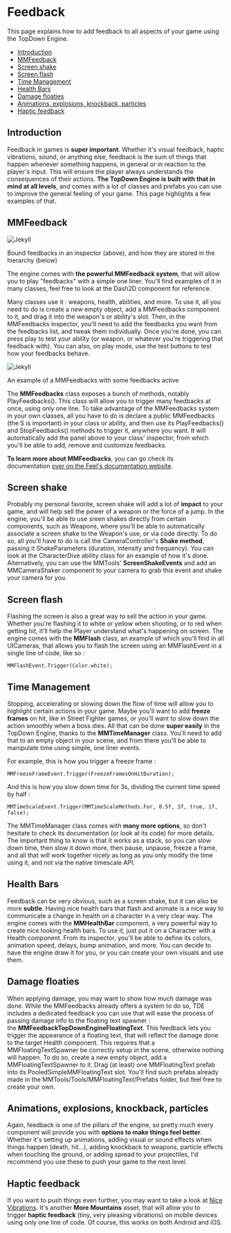Feedback
========

This page explains how to add feedback to all aspects of your game using the TopDown Engine.

-   [Introduction](https://topdown-engine-docs.moremountains.com/feedback.html#introduction)[](https://topdown-engine-docs.moremountains.com/feedback.html#introduction)
-   [MMFeedback](https://topdown-engine-docs.moremountains.com/feedback.html#mmfeedback)[](https://topdown-engine-docs.moremountains.com/feedback.html#mmfeedback)
-   [Screen shake](https://topdown-engine-docs.moremountains.com/feedback.html#screen-shake)[](https://topdown-engine-docs.moremountains.com/feedback.html#screen-shake)
-   [Screen flash](https://topdown-engine-docs.moremountains.com/feedback.html#screen-flash)[](https://topdown-engine-docs.moremountains.com/feedback.html#screen-flash)
-   [Time Management](https://topdown-engine-docs.moremountains.com/feedback.html#time-management)[](https://topdown-engine-docs.moremountains.com/feedback.html#time-management)
-   [Health Bars](https://topdown-engine-docs.moremountains.com/feedback.html#health-bars)[](https://topdown-engine-docs.moremountains.com/feedback.html#health-bars)
-   [Damage floaties](https://topdown-engine-docs.moremountains.com/feedback.html#damage-floaties)[](https://topdown-engine-docs.moremountains.com/feedback.html#damage-floaties)
-   [Animations, explosions, knockback, particles](https://topdown-engine-docs.moremountains.com/feedback.html#animations-explosions-knockback-particles)[](https://topdown-engine-docs.moremountains.com/feedback.html#animations-explosions-knockback-particles)
-   [Haptic feedback](https://topdown-engine-docs.moremountains.com/feedback.html#haptic-feedback)[](https://topdown-engine-docs.moremountains.com/feedback.html#haptic-feedback)

Introduction[](https://topdown-engine-docs.moremountains.com/feedback.html#introduction)
----------------------------------------------------------------------------------------

Feedback in games is **super important**. Whether it's visual feedback, haptic vibrations, sound, or anything else, feedback is the sum of things that happen whenever something happens, in general or in reaction to the player's input. This will ensure the player always understands the consequences of their actions. **The TopDown Engine is built with that in mind at all levels**, and comes with a lot of classes and prefabs you can use to improve the general feeling of your game. This page highlights a few examples of that.

MMFeedback[](https://topdown-engine-docs.moremountains.com/feedback.html#mmfeedback)
------------------------------------------------------------------------------------

![Jekyll](https://topdown-engine-docs.moremountains.com/images/feedback-2.png)

Bound feedbacks in an inspector (above), and how they are stored in the hierarchy (below)

The engine comes with **the powerful MMFeedback system**, that will allow you to play "feedbacks" with a simple one liner. You'll find examples of it in many classes, feel free to look at the Dash2D component for reference.

Many classes use it : weapons, health, abilities, and more. To use it, all you need to do is create a new empty object, add a MMFeedbacks component to it, and drag it into the weapon's or ability's slot. Then, in the MMFeedbacks inspector, you'll need to add the feedbacks you want from the feedbacks list, and tweak them individually. Once you're done, you can press play to test your ability (or weapon, or whatever you're triggering that feedback with). You can also, on play mode, use the test buttons to test how your feedbacks behave.

![Jekyll](https://topdown-engine-docs.moremountains.com/images/feedback-3.png)

An example of a MMFeedbacks with some feedbacks active

The **MMFeedbacks** class exposes a bunch of methods, notably PlayFeedbacks(). This class will allow you to trigger many feedbacks at once, using only one line. To take advantage of the MMFeedbacks system in your own classes, all you have to do is declare a public MMFeedbacks (the S is important) in your class or ability, and then use its PlayFeedbacks() and StopFeedbacks() methods to trigger it, anywhere you want. It will automatically add the panel above to your class' inspector, from which you'll be able to add, remove and customize feedbacks.

**To learn more about MMFeedbacks**, you can go check its documentation [over on the Feel's documentation website](http://feel-docs.moremountains.com/getting-started.html).

Screen shake[](https://topdown-engine-docs.moremountains.com/feedback.html#screen-shake)
----------------------------------------------------------------------------------------

Probably my personal favorite, screen shake will add a lot of **impact** to your game, and will help sell the power of a weapon or the force of a jump. In the engine, you'll be able to use sreen shakes directly from certain components, such as Weapons, where you'll be able to automatically associate a screen shake to the Weapon's use, or via code directly. To do so, all you'll have to do is call the CameraController's **Shake method**, passing it ShakeParameters (duration, intensity and frequency). You can look at the CharacterDive ability class for an example of how it's done. Alternatively, you can use the MMTools' **ScreenShakeEvents** and add an MMCameraShaker component to your camera to grab this event and shake your camera for you.

Screen flash[](https://topdown-engine-docs.moremountains.com/feedback.html#screen-flash)
----------------------------------------------------------------------------------------

Flashing the screen is also a great way to sell the action in your game. Whether you're flashing it to white or yellow when shooting, or to red when getting hit, it'll help the Player understand what's happening on screen. The engine comes with the **MMFlash** class, an example of which you'll find in all UICameras, that allows you to flash the screen using an MMFlashEvent in a single line of code, like so :

```
MMFlashEvent.Trigger(Color.white);

```

Time Management[](https://topdown-engine-docs.moremountains.com/feedback.html#time-management)
----------------------------------------------------------------------------------------------

Stopping, accelerating or slowing down the flow of time will allow you to highlight certain actions in your game. Maybe you'll want to add **freeze frames** on hit, like in Street Fighter games, or you'll want to slow down the action smoothly when a boss dies. All that can be done **super easily** in the TopDown Engine, thanks to the **MMTimeManager** class. You'll need to add that to an empty object in your scene, and from there you'll be able to manipulate time using simple, one liner events.

For example, this is how you trigger a freeze frame :

```
MMFreezeFrameEvent.Trigger(FreezeFramesOnHitDuration);

```

And this is how you slow down time for 3s, dividing the current time speed by half :

```
MMTimeScaleEvent.Trigger(MMTimeScaleMethods.For, 0.5f, 3f, true, 1f, false);

```

The MMTimeManager class comes with **many more options**, so don't hesitate to check its documentation (or look at its code) for more details. The important thing to know is that it works as a stack, so you can slow down time, then slow it down more, then pause, unpause, freeze a frame, and all that will work together nicely as long as you only modify the time using it, and not via the native timescale API.

Health Bars[](https://topdown-engine-docs.moremountains.com/feedback.html#health-bars)
--------------------------------------------------------------------------------------

Feedback can be very obvious, such as a screen shake, but it can also be more **subtle**. Having nice health bars that flash and animate is a nice way to communicate a change in health on a character in a very clear way. The engine comes with the **MMHealthBar** component, a very powerful way to create nice looking health bars. To use it, just put it on a Character with a Health component. From its inspector, you'll be able to define its colors, animation speed, delays, bump animation, and more. You can decide to have the engine draw it for you, or you can create your own visuals and use them.

Damage floaties[](https://topdown-engine-docs.moremountains.com/feedback.html#damage-floaties)
----------------------------------------------------------------------------------------------

When applying damage, you may want to show how much damage was done. While the MMFeedbacks already offers a system to do so, TDE includes a dedicated feedback you can use that will ease the process of passing damage info to the floating text spawner : the **MMFeedbackTopDownEngineFloatingText**. This feedback lets you trigger the appearance of a floating text, that will reflect the damage done to the target Health component. This requires that a MMFloatingTextSpawner be correctly setup in the scene, otherwise nothing will happen. To do so, create a new empty object, add a MMFloatingTextSpawner to it. Drag (at least) one MMFloatingText prefab into its PooledSimpleMMFloatingText slot. You'll find such prefabs already made in the MMTools/Tools/MMFloatingText/Prefabs folder, but feel free to create your own.

Animations, explosions, knockback, particles[](https://topdown-engine-docs.moremountains.com/feedback.html#animations-explosions-knockback-particles)
-----------------------------------------------------------------------------------------------------------------------------------------------------

Again, feedback is one of the pillars of the engine, so pretty much every component will provide you with **options to make things feel better**. Whether it's setting up animations, adding visual or sound effects when things happen (death, hit...), adding knockback to weapons, particle effects when touching the ground, or adding spread to your projectiles, I'd recommend you use these to push your game to the next level.

Haptic feedback[](https://topdown-engine-docs.moremountains.com/feedback.html#haptic-feedback)
----------------------------------------------------------------------------------------------

If you want to push things even further, you may want to take a look at [Nice Vibrations](https://assetstore.unity.com/packages/tools/integration/nice-vibrations-108559?aid=1011lKhG). It's another **More Mountains** asset, that will allow you to trigger **haptic feedback** (tiny, very pleasing vibrations) on mobile devices using only one line of code. Of course, this works on both Android and iOS.